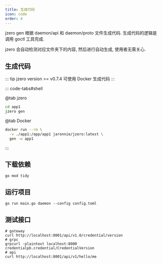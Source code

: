 ```yaml
---
title: 生成代码
icon: code
order: 4
---
```


jzero gen 根据 daemon/api 和 daemon/proto 文件生成代码. 生成代码的逻辑是调用 goctl 工具完成.

jzero 会自动检测对应文件夹下的内容, 然后进行自动生成, 使用者无需关心.

## 生成代码

::: tip jzero version >= v0.7.4 可使用 Docker 生成代码
:::

::: code-tabs#shell

@tab jzero

```bash
cd app1
jzero gen
```

@tab Docker

```bash
docker run --rm \
  -v ./app1:/app/app1 jaronnie/jzero:latest \
  gen -w app1
```
:::


## 下载依赖

```shell
go mod tidy
```

## 运行项目

```shell
go run main.go daemon --config config.toml
```

## 测试接口

```shell
# gateway
curl http://localhost:8001/api/v1.0/credential/version
# grpc
grpcurl -plaintext localhost:8000 credentialpb.credential/CredentialVersion
# api
curl http://localhost:8001/api/v1/hello/me
```